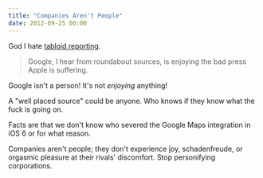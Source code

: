 ```yaml
---
title: "Companies Aren't People"
date: 2012-09-25 00:00
---
```


<import><p>God I hate <a href="http://www.guardian.co.uk/technology/blog/2012/sep/20/apple-google-maps-headache">tabloid reporting</a>.</p>

<blockquote>
  <p>Google, I hear from roundabout sources, is enjoying the bad press Apple is suffering.</p>
</blockquote>

<p>Google isn't a person! It's not <em>enjoying</em> anything! </p>

<p>A "well placed source" could be anyone. Who knows if they know what the fuck is going on. </p>

<p>Facts are that we don't know who severed the Google Maps integration in iOS 6 or for what reason. </p>

<p>Companies aren't people; they don't experience joy, schadenfreude, or orgasmic pleasure at their rivals' discomfort. Stop personifying corporations. </p></import>

<!-- more -->

